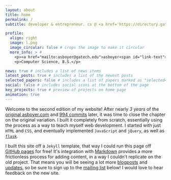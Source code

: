 ```yaml
---
layout: about
title: home
permalink: /
subtitle: developer & entrepreneur. cs @ <a href='https://directory.gatech.edu/directory/detail/Andrew/Boyer?dn=ZnUPgG7TRJIo1QcqJFfjAfNGjE%2BJf2zzmGiOToNIXG8YW6T9aPf9YRhnOHmk5oTS'>georgia tech</a>.

profile:
  align: right
  image: l.png
  image_circular: false # crops the image to make it circular
  more_info: > #
    <p><a href="mailto:asboyer@gatech.edu">asboyer<span id="link-text">@</span>gatech<span id="link-text">.</span>edu<a/></p>
    <p>Computer Science, B.S.</p>

news: true # includes a list of news items
latest_posts: true # includes a list of the newest posts
selected_papers: false # includes a list of papers marked as "selected={true}"
social: false # includes social icons at the bottom of the page
key_projects: true # preview of projects on home page
animation: true
---
```


Welcome to the second edition of my website!
After nearly *3 years* of the [original asboyer.com](https://asboyercom.pythonanywhere.com/) and [994 commits](https://github.com/asboyer/asboyer.com) later, it was time to close the chapter on the original variation. I built it completely from scratch, essentially using the process as a way to teach myself web development. I started with just `HTML` and `CSS`, and eventually implemented `JavaScript` and `jQuery`, as well as [`flask`](https://flask.palletsprojects.com/en/3.0.x/).

I built this site off a `Jekyll` template, that way I could run this page off [GitHub pages](https://pages.github.com/) for free! It's integration with [Markdown](https://www.markdownguide.org/) provides a more frictionless process for adding content, in a way I couldn't replicate on the old project. That means you will be seeing a lot more [blogposts](/blog) and [updates](/news), so be sure to sign up to the [mailing list](/#subscribe) below! I would love to hear feedback on the new site.